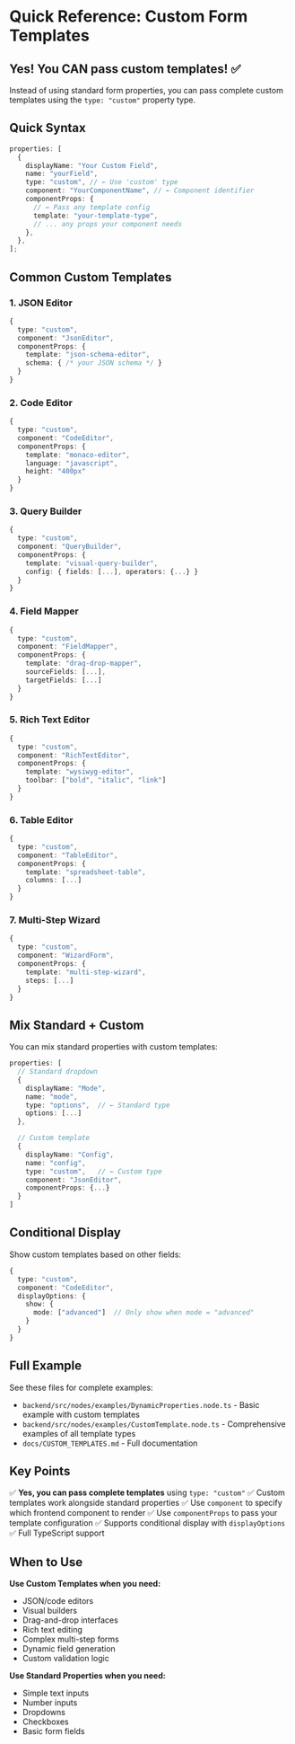 # Quick Reference: Custom Form Templates

## Yes! You CAN pass custom templates! ✅

Instead of using standard form properties, you can pass complete custom templates using the `type: "custom"` property type.

## Quick Syntax

```typescript
properties: [
  {
    displayName: "Your Custom Field",
    name: "yourField",
    type: "custom", // ← Use 'custom' type
    component: "YourComponentName", // ← Component identifier
    componentProps: {
      // ← Pass any template config
      template: "your-template-type",
      // ... any props your component needs
    },
  },
];
```

## Common Custom Templates

### 1. JSON Editor

```typescript
{
  type: "custom",
  component: "JsonEditor",
  componentProps: {
    template: "json-schema-editor",
    schema: { /* your JSON schema */ }
  }
}
```

### 2. Code Editor

```typescript
{
  type: "custom",
  component: "CodeEditor",
  componentProps: {
    template: "monaco-editor",
    language: "javascript",
    height: "400px"
  }
}
```

### 3. Query Builder

```typescript
{
  type: "custom",
  component: "QueryBuilder",
  componentProps: {
    template: "visual-query-builder",
    config: { fields: [...], operators: {...} }
  }
}
```

### 4. Field Mapper

```typescript
{
  type: "custom",
  component: "FieldMapper",
  componentProps: {
    template: "drag-drop-mapper",
    sourceFields: [...],
    targetFields: [...]
  }
}
```

### 5. Rich Text Editor

```typescript
{
  type: "custom",
  component: "RichTextEditor",
  componentProps: {
    template: "wysiwyg-editor",
    toolbar: ["bold", "italic", "link"]
  }
}
```

### 6. Table Editor

```typescript
{
  type: "custom",
  component: "TableEditor",
  componentProps: {
    template: "spreadsheet-table",
    columns: [...]
  }
}
```

### 7. Multi-Step Wizard

```typescript
{
  type: "custom",
  component: "WizardForm",
  componentProps: {
    template: "multi-step-wizard",
    steps: [...]
  }
}
```

## Mix Standard + Custom

You can mix standard properties with custom templates:

```typescript
properties: [
  // Standard dropdown
  {
    displayName: "Mode",
    name: "mode",
    type: "options",  // ← Standard type
    options: [...]
  },

  // Custom template
  {
    displayName: "Config",
    name: "config",
    type: "custom",   // ← Custom type
    component: "JsonEditor",
    componentProps: {...}
  }
]
```

## Conditional Display

Show custom templates based on other fields:

```typescript
{
  type: "custom",
  component: "CodeEditor",
  displayOptions: {
    show: {
      mode: ["advanced"]  // Only show when mode = "advanced"
    }
  }
}
```

## Full Example

See these files for complete examples:

- `backend/src/nodes/examples/DynamicProperties.node.ts` - Basic example with custom templates
- `backend/src/nodes/examples/CustomTemplate.node.ts` - Comprehensive examples of all template types
- `docs/CUSTOM_TEMPLATES.md` - Full documentation

## Key Points

✅ **Yes, you can pass complete templates** using `type: "custom"`
✅ Custom templates work alongside standard properties
✅ Use `component` to specify which frontend component to render
✅ Use `componentProps` to pass your template configuration
✅ Supports conditional display with `displayOptions`
✅ Full TypeScript support

## When to Use

**Use Custom Templates when you need:**

- JSON/code editors
- Visual builders
- Drag-and-drop interfaces
- Rich text editing
- Complex multi-step forms
- Dynamic field generation
- Custom validation logic

**Use Standard Properties when you need:**

- Simple text inputs
- Number inputs
- Dropdowns
- Checkboxes
- Basic form fields
